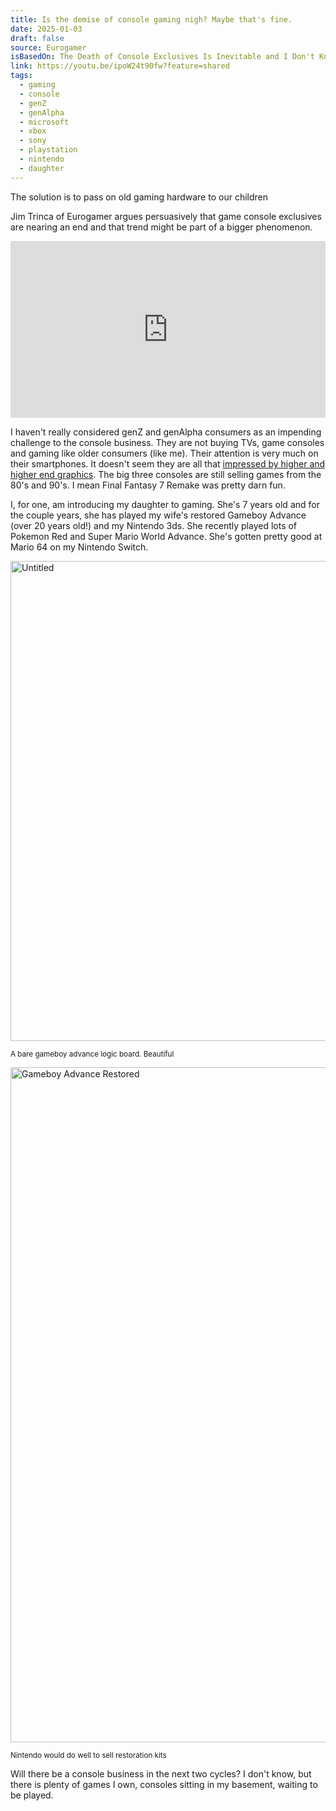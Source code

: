 ```yaml
---
title: Is the demise of console gaming nigh? Maybe that's fine.
date: 2025-01-03
draft: false
source: Eurogamer
isBasedOn: The Death of Console Exclusives Is Inevitable and I Don't Know How I Feel About It
link: https://youtu.be/ipoW24t90fw?feature=shared
tags:
  - gaming
  - console
  - genZ
  - genAlpha
  - microsoft
  - xbox
  - sony
  - playstation
  - nintendo
  - daughter
---
```


The solution is to pass on old gaming hardware to our children

Jim Trinca of Eurogamer argues persuasively that game console exclusives are nearing an end and that trend might be part of a bigger phenomenon.

<style>.video-container { position: relative; width: 100%; padding-bottom: 56.25%; /* 16:9 aspect ratio */ height: 0; overflow: hidden; } .video-container iframe { position: absolute; top: 0; left: 0; width: 100%; height: 100%; border: 0; }</style><div class="video-container"><iframe width="720" height="540" src="https://www.youtube.com/embed/ipoW24t90fw?si=kTxSwW2b0-plGS8s" title="YouTube video player" frameborder="0" allow="accelerometer; autoplay; clipboard-write; encrypted-media; gyroscope; picture-in-picture; web-share" referrerpolicy="strict-origin-when-cross-origin" allowfullscreen></iframe></div>

I haven't really considered genZ and genAlpha consumers as an impending challenge to the console business. They are not buying TVs, game consoles and gaming like older consumers (like me). Their attention is very much on their smartphones. It doesn't seem they are all that [impressed by higher and higher end graphics](https://www.nytimes.com/2024/12/26/arts/video-games-graphics-budgets.html?smid=nytcore-ios-share&referringSource=articleShare). The big three consoles are still selling games from the 80's and 90's. I mean Final Fantasy 7 Remake was pretty darn fun. 

I, for one, am introducing my daughter to gaming. She's 7 years old and for the couple years, she has played my wife's restored Gameboy Advance (over 20 years old!) and my Nintendo 3ds. She recently played lots of Pokemon Red and Super Mario World Advance. She's gotten pretty good at Mario 64 on my Nintendo Switch.

<a data-flickr-embed="true" data-footer="true" href="https://www.flickr.com/photos/davidchicopham/53479717454/in/photolist-2ptEXDM-2ptEXEo-2ptFsoF-2ptNbP8-2ptFsnU-2ptLQvn-2ptMGd9-2ptFssZ-2ptFstW-2ptNbVa-2ptL5hA-2ptLQAY-2ptMGkD-2ptLQE5-2ptHhY9-2ptPwN3-2ptNG3M-2ptQ2Qx-2ptPwKn-2ptPwNZ-2ptPwP5-2ptPwPA-2ptMVh7-2ptPwRp-2ptQ33b-2ptQ32E-2ptMVsc-2ptPx2K-2ptQ39U-2ptNGiB-2ptHidN-2ptPxnj-2ptQ3pZ-2ptPxms-2ptMVLy-2ptHFNH-2ptMVLd-2ptQqJP-2ptPViy-2ptHFNx-2ptQqJU-2ptNiUr-2ptHFP9-2ptPVoy-2ptP5qn-2ptNiZr-2ptPVsw-2ptPVsS-2ptQqL2-2ptQqMQ" title="Untitled"><img src="https://live.staticflickr.com/65535/53479717454_66f5a0fe90_b.jpg" width="1024" height="768" alt="Untitled"/></a><script async src="//embedr.flickr.com/assets/client-code.js" charset="utf-8"></script>
<caption><small class="text-sm bg-white text-black p-2 rounded">A bare gameboy advance logic board. Beautiful</small></caption>

<a data-flickr-embed="true" data-footer="false" href="https://www.flickr.com/photos/davidchicopham/54244996900/in/datetaken/" title="Gameboy Advance Restored"><img src="https://live.staticflickr.com/31337/54244996900_7f78d72e37_k.jpg" width="1920" height="1080" alt="Gameboy Advance Restored"/></a><script async src="//embedr.flickr.com/assets/client-code.js" charset="utf-8"></script>
<caption><small class="text-sm bg-white text-black p-2 rounded">Nintendo would do well to sell restoration kits</small></caption>

Will there be a console business in the next two cycles? I don't know, but there is plenty of games I own, consoles sitting in my basement, waiting to be played.



